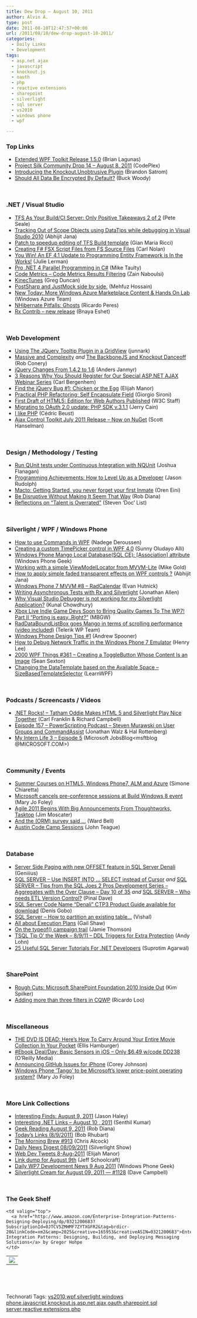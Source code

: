 ```yaml
---
title: Dew Drop – August 10, 2011
author: Alvin A.
type: post
date: 2011-08-10T12:47:57+00:00
url: /2011/08/10/dew-drop-august-10-2011/
categories:
  - Daily Links
  - Development
tags:
  - asp.net ajax
  - javascript
  - knockout.js
  - oauth
  - php
  - reactive extensions
  - sharepoint
  - silverlight
  - sql server
  - vs2010
  - windows phone
  - wpf

---
```

### <a name="top"></a>Top Links

  * [Extended WPF Toolkit Release 1.5.0][1] (Brian Lagunas)
  * <a href="http://silk.codeplex.com/releases/view/71279" target="_blank">Project Silk Community Drop 14 &#8211; August 8, 2011</a> (CodePlex)
  * <a href="http://userinexperience.com/?p=689" target="_blank">Introducing the Knockout.Unobtrusive Plugin</a> (Brandon Satrom)
  * [Should All Data Be Encrypted By Default?][2] (Buck Woody)

&#160;

### <a name="dotnet"></a>.NET / Visual Studio

  * [TFS As Your Build/CI Server: Only Positive Takeaways 2 of 2][3] (Pete Seale)
  * [Tracking Out of Scope Objects using DataTips while debugging in Visual Studio 2010][4] (Abhijit Jana)
  * [Patch to speedup editing of TFS Build template][5] (Gian Maria Ricci)
  * [Creating F# FSX Script Files from FS Source Files][6] (Carl Nolan)
  * [You Win! An EF 4.1 Update to Programming Entity Framework is In the Works!][7] (Julie Lerman)
  * [Pro .NET 4 Parallel Programming in C#][8] (Mike Taulty)
  * [Code Metrics – Code Metrics Results Filtering][9] (Zain Naboulsi)
  * [KinecTunes][10] (Greg Duncan)
  * [PostSharp and JustMock side by side.][11] (Mehfuz Hossain)
  * [New Today: More Windows Azure Marketplace Content & Hands On Lab][12] (Windows Azure Team)
  * [NHibernate Pitfalls: Ghosts][13] (Ricardo Peres)
  * <a href="http://blogs.microsoft.co.il/blogs/bnaya/archive/2011/08/09/rx-contrib-new-release.aspx" target="_blank">Rx Contrib &#8211; new release</a> (Bnaya Eshet)

&#160;

### <a name="web"></a>Web Development

  * [Using The JQuery Tooltip Plugin in a GridView][14] (junnark)
  * [Massive and Complexity][15] _and_ [The BackboneJS and Knockout Danceoff][16] (Rob Conery)
  * [jQuery Changes From 1.4.2 to 1.6][17] (Anders Janmyr)
  * [3 Reasons Why You Should Register for Our Special ASP.NET AJAX Webinar Series][18] (Carl Bergenhem)
  * [Find the jQuery Bug #1: Chicken or the Egg][19] (Elijah Manor)
  * [Practical PHP Refactoring: Self Encapsulate Field][20] (Giorgio Sironi)
  * [First Draft of HTML5: Edition for Web Authors Published][21] (W3C Staff)
  * [Migrating to OAuth 2.0 update: PHP SDK v.3.1.1][22] (Jerry Cain)
  * [I like PHP][23] (Cédric Beust)
  * [Ajax Control Toolkit July 2011 Release &#8211; Now on NuGet][24] (Scott Hanselman)

&#160;

### <a name="design"></a>Design / Methodology / Testing

  * [Run QUnit tests under Continuous Integration with NQUnit][25] (Joshua Flanagan)
  * [Programming Achievements: How to Level Up as a Developer][26] (Jason Rudolph)
  * [Macto: Getting Started, you never forget your first Inmate][27] (Oren Eini)
  * [Be Disruptive Without Making It Seem That Way][28] (Rob Diana)
  * [Reflections on “Talent is Overrated”][29] (Steven ‘Doc’ List)

&#160;

### <a name="silverlight"></a>Silverlight / WPF / Windows Phone

  * [How to use Commands in WPF][30] (Nadege Deroussen)
  * [Creating a custom TimePicker control in WPF 4.0][31] (Sunny Oludayo Alli)
  * [Windows Phone Mango Local Database(SQL CE): [Association] attribute][32] (Windows Phone Geek)
  * [Working with a simple ViewModelLocator from MVVM-Lite][33] (Mike Gold)
  * [How to apply simple faded transparent effects on WPF controls ?][34] (Abhijit Jana)
  * [Windows Phone 7 MVVM #8 &#8211; RadCalendar][35] (Evan Hutnick)
  * [Writing Asynchronous Tests with Rx and Silverlight][36] (Jonathan Allen)
  * [Why Visual Studio Debugger is not working for my Silverlight Application?][37] (Kunal Chowdhury)
  * [Xbox Live Indie Game Devs Soon to Bring Quality Games To The WP7! Part II “Porting is easy..Right?”][38] (MBGW)
  * [RadDataBoundListBox goes Mango in terms of scrolling performance (video included)][39] (Telerik WP Team)
  * [Windows Phone Design Tips #1][40] (Andrew Spooner)
  * [How to Debug Network Traffic in the Windows Phone 7 Emulator][41] (Henry Lee)
  * <a href="http://wpf.2000things.com/2011/08/10/361-creating-a-togglebutton-whose-content-is-an-image/" target="_blank">2000 WPF Things #361 – Creating a ToggleButton Whose Content Is an Image</a> (Sean Sexton)
  * [Changing the DataTemplate based on the Available Space – SizeBasedTemplateSelector][42] (LearnWPF)

&#160;

### <a name="podcasts"></a>Podcasts / Screencasts / Videos

  * <a href="http://www.dotnetrocks.com/default.aspx?ShowNum=687" target="_blank">.NET Rocks! &#8211; Tatham Oddie Makes HTML 5 and Silverlight Play Nice Together</a> (Carl Franklin & Richard Campbell)
  * [Episode 157 &#8211; PowerScripting Podcast &#8211; Steven Murawski on User Groups and CommandAssist][43] (Jonathan Walz & Hal Rottenberg)
  * [My Intern Life 3 – Episode 5][44] (Microsoft JobsBlog<msftblog @MICROSOFT.COM>)

&#160;

### <a name="events"></a>Community / Events

  * [Summer Courses on HTML5, Windows Phone7, ALM and Azure][45] (Simone Chiaretta)
  * [Microsoft cancels pre-conference sessions at Build Windows 8 event][46] (Mary Jo Foley)
  * [Agile 2011 Begins With Big Announcements From Thoughtworks, Tasktop][47] (Jim Moscater)
  * [And the (ORM) survey said …][48] (Ward Bell)
  * [Austin Code Camp Sessions][49] (John Teague)

&#160;

### <a name="db"></a>Database

  * [Server Side Paging with new OFFSET feature in SQL Server Denali][50] (Geniiius)
  * [SQL SERVER – Use INSERT INTO … SELECT instead of Cursor][51] _and_ [SQL SERVER – Tips from the SQL Joes 2 Pros Development Series – Aggregates with the Over Clause – Day 10 of 35][52] _and_ [SQL SERVER – Who needs ETL Version Control?][53] (Pinal Dave)
  * [SQL Server Code Name “Denali” CTP3 Product Guide available for download][54] (Denis Gobo)
  * [SQL Server – How to partition an existing table…][55] (Vishal)
  * [All about Execution Plans][56] (Gail Shaw)
  * [On the typeof() campaign trail][57] (Jamie Thomson)
  * [TSQL Tip O’ the Week – 8/9/11 – DDL Triggers for Extra Protection][58] (Andy Lohn)
  * <a href="http://feedproxy.google.com/~r/netCurryRecentArticles/~3/Dkds580ftmg/ShowArticle.aspx" target="_blank">25 Useful SQL Server Tutorials For .NET Developers</a> (Suprotim Agarwal)

&#160;

### <a name="sp"></a>SharePoint

  * [Rough Cuts: Microsoft SharePoint Foundation 2010 Inside Out][59] (Kim Spilker)
  * [Adding more than three filters in CQWP][60] (Ricardo Loo)

&#160;

### <a name="misc"></a>Miscellaneous

  * [THE DVD IS DEAD: Here&#8217;s How To Carry Around Your Entire Movie Collection In Your Pocket][61] (Ellis Hamburger)
  * [#Ebook Deal/Day: Basic Sensors in iOS &#8211; Only $6.49 w/code DD238][62] (O&#8217;Reilly Media)
  * [Announcing GitHub Issues for iPhone][63] (Corey Johnson)
  * [Windows Phone &#8216;Tango&#8217; to be Microsoft&#8217;s lower price-point operating system?][64] (Mary Jo Foley)

&#160;

### <a name="links"></a>More Link Collections

  * [Interesting Finds: August 9, 2011][65] (Jason Haley)
  * [Interesting .NET Links – August 10 , 2011][66] (Senthil Kumar)
  * [Geek Reading August 9, 2011][67] (Rob Diana)
  * [Today&#8217;s Links (8/9/2011)][68] (Bob Rhubart)
  * [The Morning Brew #913][69] (Chris Alcock)
  * [Daily News Digest 08/09/2011][70] (Silverlight Show)
  * <a href="http://webdevtweets.blogspot.com/2011/08/8-aug-2011.html" target="_blank">Web Dev Tweets 8-Aug-2011</a> (Elijah Manor)
  * [Link dump for August 9th][71] (Jeff Schoolcraft)
  * [Daily WP7 Development News 9 Aug 2011][72] (Windows Phone Geek)
  * [Silverlight Cream for August 09, 2011 &#8212; #1128][73] (Dave Campbell)

&#160;

### <a name="shelf"></a>The Geek Shelf

<table border="0" cellspacing="0" cellpadding="0">
  <tr>
    <td>
      <img data-recalc-dims="1" decoding="async" src="https://i0.wp.com/ecx.images-amazon.com/images/I/51tVn4YqQUL._SL160_.jpg?w=660" />
    </td>
    
    <td valign="top">
      <a href="http://www.amazon.com/Enterprise-Integration-Patterns-Designing-Deploying/dp/0321200683?SubscriptionId=0JTCV5ZMHMF7ZYTXGFR2&tag=brdicr-20&linkCode=xm2&camp=2025&creative=165953&creativeASIN=0321200683">Enterprise Integration Patterns: Designing, Building, and Deploying Messaging Solutions</a> by Gregor Hohpe
    </td>
  </tr>
</table>

&#160;

<div style="padding-bottom: 0px; margin: 0px; padding-left: 0px; padding-right: 0px; display: inline; float: none; padding-top: 0px" id="scid:C16BAC14-9A3D-4c50-9394-FBFEF7A93539:8fb19e2d-4250-423d-92f0-e95ff0dfb6af" class="wlWriterEditableSmartContent">
  <!--dotnetkickit-->
</div>

&#160;

<div style="padding-bottom: 0px; margin: 0px; padding-left: 0px; padding-right: 0px; display: inline; float: none; padding-top: 0px" id="scid:0767317B-992E-4b12-91E0-4F059A8CECA8:991eabde-5b8a-4518-8f8d-e9582e09885e" class="wlWriterEditableSmartContent">
  Technorati Tags: <a href="http://technorati.com/tags/vs2010" rel="tag">vs2010</a>,<a href="http://technorati.com/tags/wpf" rel="tag">wpf</a>,<a href="http://technorati.com/tags/silverlight" rel="tag">silverlight</a>,<a href="http://technorati.com/tags/windows+phone" rel="tag">windows phone</a>,<a href="http://technorati.com/tags/javascript" rel="tag">javascript</a>,<a href="http://technorati.com/tags/knockout.js" rel="tag">knockout.js</a>,<a href="http://technorati.com/tags/asp.net+ajax" rel="tag">asp.net ajax</a>,<a href="http://technorati.com/tags/oauth" rel="tag">oauth</a>,<a href="http://technorati.com/tags/sharepoint" rel="tag">sharepoint</a>,<a href="http://technorati.com/tags/sql+server" rel="tag">sql server</a>,<a href="http://technorati.com/tags/reactive+extensions" rel="tag">reactive extensions</a>,<a href="http://technorati.com/tags/php" rel="tag">php</a>
</div>

 [1]: http://feedproxy.google.com/~r/ElegantCode/~3/tXYVGldNLyE/
 [2]: http://blogs.msdn.com/b/buckwoody/archive/2011/08/09/should-all-data-be-encrypted-by-default.aspx
 [3]: http://www.pseale.com/blog/TFSAsYourBuildCIServerOnlyPositiveTakeaways2Of2.aspx
 [4]: http://abhijitjana.net/2011/08/10/tracking-out-of-scope-objects-using-datatips-while-debugging-in-visual-studio-2010/
 [5]: http://feedproxy.google.com/~r/AlkampferEng/~3/d_YSThjFKno/
 [6]: http://blogs.msdn.com/b/carlnol/archive/2011/08/09/creating-f-fsx-script-files-from-fs-source-files.aspx
 [7]: http://thedatafarm.com/blog/book/you-win-an-ef-4-1-update-to-programming-entity-framework-is-in-the-works/
 [8]: http://feedproxy.google.com/~r/mtaulty/~3/2mV_-DUfY2Q/pro-net-4-parallel-programming-in-c.aspx
 [9]: http://feedproxy.google.com/~r/zainnab/~3/TDrJwCEBykA/code-metrics-code-metrics-results-filtering.aspx
 [10]: http://channel9.msdn.com/coding4fun/kinect/KinecTunes
 [11]: http://feedproxy.google.com/~r/Telerik/~3/1WJHHiI_OzI/postsharp-and-justmock-side-by-side.aspx
 [12]: http://blogs.msdn.com/b/windowsazure/archive/2011/08/09/new-today-more-windows-azure-marketplace-content-amp-hands-on-lab.aspx
 [13]: http://weblogs.asp.net/ricardoperes/archive/2011/08/10/nhibernate-pitfalls-ghosts.aspx
 [14]: http://www.codeproject.com/KB/aspnet/UsingTheJQueryTooltip.aspx
 [15]: http://feedproxy.google.com/~r/wekeroad/EeKc/~3/X1Qctm7Fh3Q/8698779486
 [16]: http://feedproxy.google.com/~r/wekeroad/EeKc/~3/n1zluB91VlQ/8704830356
 [17]: http://feedproxy.google.com/~r/jayway/posts/~3/AKn1QY_ob-U/
 [18]: http://feedproxy.google.com/~r/Telerik/~3/x81JE9K49OQ/3-reasons-why-you-should-register-for-our-special-asp-net-ajax-webinar-series.aspx
 [19]: http://www.elijahmanor.com/2011/08/find-jquery-bug-1-chicken-or-egg.html
 [20]: http://feeds.dzone.com/~r/zones/agile/~3/keCCDq-gbL8/practical-php-refactoring-self
 [21]: http://www.w3.org/News/2011.html#entry-9169
 [22]: http://developers.facebook.com/blog/post/534/
 [23]: http://feedproxy.google.com/~r/beust/OtakuXml/~3/skDGDU0yBr8/
 [24]: http://feedproxy.google.com/~r/ScottHanselman/~3/bABmqi42G3I/AjaxControlToolkitJuly2011ReleaseNowOnNuGet.aspx
 [25]: http://feedproxy.google.com/~r/JoshuaFlanagan/~3/X9rvJZepOxM/
 [26]: http://feedproxy.google.com/~r/jasonrudolph/~3/_dtrLsGlGS8/
 [27]: http://feedproxy.google.com/~r/AyendeRahien/~3/bEgwPqAVjwo/macto-getting-started-you-never-forget-your-first-inmate
 [28]: http://feedproxy.google.com/~r/RegularGeek/~3/CIqREfeiBSo/
 [29]: http://www.stevenlist.com/blog/2011/08/09/reflections-on-talent-is-overrated/
 [30]: http://www.codeproject.com/KB/WPF/WPF_Command.aspx
 [31]: http://www.codeproject.com/KB/cs/pickercustomcontrol.aspx
 [32]: http://www.windowsphonegeek.com/tips/Windows-Phone-Mango-Local-Database-SQL-CE--Association-attribute
 [33]: http://www.windowsphonegeek.com/articles/Working-with-a-simple-ViewModelLocator-from-MVVM-Lite
 [34]: http://dailydotnettips.com/2011/08/08/how-to-create-simple-faded-transparent-controls-in-wpf/
 [35]: http://feedproxy.google.com/~r/Telerik/~3/tMTQf91r5RI/windows-phone-7-mvvm-8---radcalendar.aspx
 [36]: http://www.infoq.com/news/2011/08/Rx-Silverlight-Tests
 [37]: http://feedproxy.google.com/~r/kunal2383/~3/mqDp83PL0GM/why-visual-studio-debugger-is-not.html
 [38]: http://www.wp7connect.com/2011/08/09/xbox-live-indie-game-devs-soon-to-bring-quality-games-to-the-wp7-part-ii-%E2%80%9Cporting-is-easy-right%E2%80%9D/
 [39]: http://feedproxy.google.com/~r/Telerik/~3/N6rl19qHuJg/raddataboundlistbox-goes-mango-in-terms-of-scrolling-performance-video-included.aspx
 [40]: http://feedproxy.google.com/~r/ubelly/~3/wXmIb1S_LKI/
 [41]: http://feeds.dzone.com/~r/zones/dotnet/~3/sK3kClR3EpM/how-debug-network-traffic
 [42]: http://learnwpf.com/post/2011/08/09/Changing-the-DataTemplate-based-on-the-Available-Space-e28093-SizeBasedTemplateSelector.aspx
 [43]: http://feedproxy.google.com/~r/Powerscripting/~3/yGqvTt4UqVQ/episode-157-power-scripting-podcast-steven-murawski-on-user-groups-and-command-assist
 [44]: http://feeds.microsoftjobsblog.com/~r/MicrosoftJobsBlog/~3/GmZboUwBlzA/
 [45]: http://feedproxy.google.com/~r/Codeclimber/~3/nmLzCxsRakA/Summer-Courses-on-HTML5-Windows-Phone7-ALM-and-Azure.aspx
 [46]: http://www.zdnet.com/blog/microsoft/microsoft-cancels-pre-conference-sessions-at-build-windows-8-event/10297
 [47]: http://feeds.dzone.com/~r/zones/agile/~3/uq9RKM-OOCc/agile-2011-begins-big
 [48]: http://neverindoubtnet.blogspot.com/2011/08/and-orm-survey-said.html
 [49]: http://feedproxy.google.com/~r/LosTechies/~3/GL5rIO5j93w/
 [50]: http://www.sqlservercentral.com/blogs/sqlservernotesfromthefield/archive/2011/08/09/server-side-paging-with-new-offset-feature-in-sql-server-denali.aspx
 [51]: http://blog.sqlauthority.com/2011/08/10/sql-server-use-insert-into-select-instead-of-cursor/
 [52]: http://blog.sqlauthority.com/2011/08/10/sql-server-tips-from-the-sql-joes-2-pros-development-series-aggregates-with-the-over-clause-day-10-of-35/
 [53]: http://blog.sqlauthority.com/2011/08/10/sql-server-who-needs-etl-version-control/
 [54]: http://blogs.lessthandot.com/index.php/DataMgmt/DataDesign/sql-server-code-name-denali-1
 [55]: http://feedproxy.google.com/~r/sqlserverpedia/~3/Nma-x3PbJXA/
 [56]: http://feedproxy.google.com/~r/sqlserverpedia/~3/9dNj5qbKQeM/
 [57]: http://feedproxy.google.com/~r/jamiet/~3/GGx2779I4Rc/on-the-typeof-campaign-trail.aspx
 [58]: http://feedproxy.google.com/~r/sqlserverpedia/~3/O91Hj6Qg5C0/
 [59]: http://blogs.msdn.com/b/microsoft_press/archive/2011/08/10/rough-cuts-microsoft-sharepoint-foundation-2010-inside-out.aspx
 [60]: http://blogs.msdn.com/b/sharepointdev/archive/2011/08/09/adding-more-than-3-filters-in-cqwp.aspx
 [61]: http://feedproxy.google.com/~r/typepad/alleyinsider/silicon_alley_insider/~3/S50nmdbqZLg/best-wifi-hard-drives-2011-8
 [62]: http://feeds.oreilly.com/~r/oreilly/news/~3/vSlR7wXIH_A/
 [63]: https://github.com/blog/904-announcing-github-issues-for-iphone
 [64]: http://www.zdnet.com/blog/microsoft/windows-phone-tango-to-be-microsofts-lower-price-point-operating-system/10294
 [65]: http://jasonhaley.com/blog/post.aspx?id=c0f9c7d9-5241-4c0f-a593-d74614aa28a6
 [66]: http://feedproxy.google.com/~r/ginktage/EPSB/~3/-muKPWwyx4I/
 [67]: http://feedproxy.google.com/~r/RegularGeek/~3/0WAJ9A827LQ/
 [68]: http://feedproxy.google.com/~r/brhubartOTN/~3/bDSD1VyOeLs/today_s_links_8_9
 [69]: http://feedproxy.google.com/~r/ReflectivePerspective/~3/sncV0W5KuqM/
 [70]: http://feedproxy.google.com/~r/silverlightshow/~3/k6QrLz_mWIw/Daily-News-Digest-11-08-09.aspx
 [71]: http://thequeue.net/blog/2011/08/09/link-dump-for-august-9th-2/
 [72]: http://www.windowsphonegeek.com/news/daily-wp7-development-news-9-aug-2011
 [73]: http://geekswithblogs.net/WynApseTechnicalMusings/archive/2011/08/09/146487.aspx